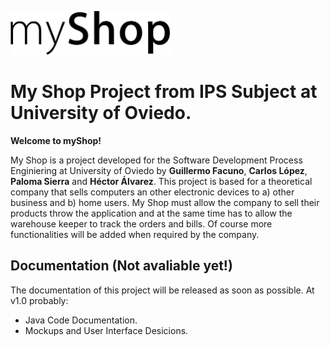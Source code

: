 <img src="myshop-logo.png" alt="myShop" height="70"><p>
# My Shop Project from IPS Subject at University of Oviedo.

**Welcome to myShop!**

My Shop is a project developed for the Software Development Process Enginiering at University of Oviedo by **Guillermo Facuno**, **Carlos López**, **Paloma Sierra** and **Héctor Álvarez**. This project is based for a theoretical company that sells computers an other electronic devices to a) other business and b) home users. My Shop must allow the company to sell their products throw the application and at the same time has to allow the warehouse keeper to track the orders and bills. Of course more functionalities will be added when required by the company.

## Documentation (Not avaliable yet!)
The documentation of this project will be released as soon as possible. At v1.0 probably:
* Java Code Documentation.
* Mockups and User Interface Desicions.
